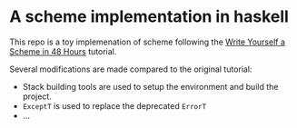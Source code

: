 # A scheme implementation in haskell

This repo is a toy implemenation of scheme following the [Write Yourself a Scheme in 48 Hours](https://en.wikibooks.org/wiki/Write_Yourself_a_Scheme_in_48_Hours) tutorial.

Several modifications are made compared to the original tutorial:

+ Stack building tools are used to setup the environment and build the project.
+ `ExceptT` is used to replace the deprecated `ErrorT`
+ ...

